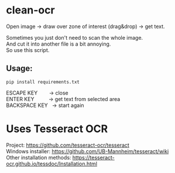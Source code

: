 # clean-ocr
Open image -> draw over zone of interest (drag&drop) -> get text.

Sometimes you just don't need to scan the whole image. </br>
And cut it into another file is a bit annoying. </br>
So use this script. </br>

## Usage:
```pip install requirements.txt```

ESCAPE KEY &nbsp; &nbsp; &nbsp; &nbsp;-> close </br>
ENTER KEY &nbsp; &nbsp; &nbsp; &nbsp; &nbsp;-> get text from selected area </br>
BACKSPACE KEY  &nbsp; -> start again</br>

# Uses Tesseract OCR 
Project: https://github.com/tesseract-ocr/tesseract </br>
Windows installer: https://github.com/UB-Mannheim/tesseract/wiki </br>
Other installation methods: https://tesseract-ocr.github.io/tessdoc/Installation.html </br>

